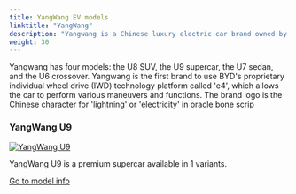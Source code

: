 ```yaml
---
title: YangWang EV models
linktitle: "YangWang"
description: "Yangwang is a Chinese luxury electric car brand owned by BYD Auto and marketed by Shenzhen Yangwang Auto Sales Co., Ltd. The brand was introduced in January 2023 and targets the high-end market segment with its innovative technology and design."
weight: 30
---
```

<!-- markdownlint-disable MD033 -->
<!-- markdownlint-disable MD010 -->
 Yangwang has four models: the U8 SUV, the U9 supercar, the U7 sedan, and the U6 crossover. Yangwang is the first brand to use BYD's proprietary individual wheel drive (IWD) technology platform called 'e4', which allows the car to perform various maneuvers and functions. The brand logo is the Chinese character for 'lightning' or 'electricity' in oracle bone scrip

<div class="container p-3 mb-4 bg-body-tertiary rounded border">
<h3> YangWang U9</h3>
	<div class="row">
		<div class="col col-12 col-md-6">
			<a href="u9"><img src="https://media.evkx.net/multimedia/models/yangwang/u9/u9/main_1_st.jpg" class="img-fluid" alt="YangWang U9" ></a>
		</div>
		<div class="col col-12 col-md-6">
<p>
YangWang U9 is a premium supercar available in 1 variants.
</p>
	<a href="u9/" class="btn btn-outline-primary" role="button">Go to model info</a>
		</div>
	</div>
</div>
